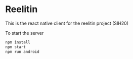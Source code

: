 # Reelitin

This is the react native client for the reelitin project (SIH20)

To start the server

```bash
npm install
npm start
npm run android
```
